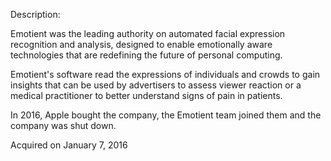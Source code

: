 Description:

Emotient was the leading authority on automated facial expression recognition and analysis, designed to enable emotionally aware technologies that are redefining the future of personal computing.

Emotient's software read the expressions of individuals and crowds to gain insights that can be used by advertisers to assess viewer reaction or a medical practitioner to better understand signs of pain in patients.

In 2016, Apple bought the company, the Emotient team joined them and the company was shut down.

Acquired on January 7, 2016